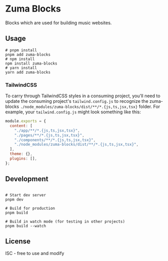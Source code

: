 # Zuma Blocks

Blocks which are used for building music websites.

## Usage

```shell
# pnpm install
pnpm add zuma-blocks
# npm install
npm install zuma-blocks
# yarn install
yarn add zuma-blocks
```

### TailwindCSS

To carry through TailwindCSS styles in a consuming project, you'll need to update the consuming project's `tailwind.config.js` to recognize the zuma-blocks `./node_modules/zuma-blocks/dist/**/*.{js,ts,jsx,tsx}` folder. For example, your `tailwind.config.js` might look something like this:

```js
module.exports = {
  content: [
    "./app/**/*.{js,ts,jsx,tsx}",
    "./pages/**/*.{js,ts,jsx,tsx}",
    "./components/**/*.{js,ts,jsx,tsx}",
    "./node_modules/zuma-blocks/dist/**/*.{js,ts,jsx,tsx}",
  ],
  theme: {},
  plugins: [],
};
```

## Development

```shell

# Start dev server
pnpm dev

# Build for production
pnpm build

# Build in watch mode (for testing in other projects)
pnpm build --watch
```

## License

ISC - free to use and modify
